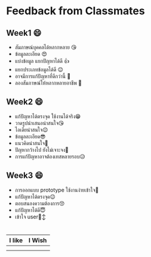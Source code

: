 # Feedback from Classmates

## Week1 :smile:
- สัมภาษณ์บุคคลได้หลากหลาย     😘
- ข้อมูลละเอียด                 😍
- แบ่งข้อมูล แยกปัญหาได้ดี        👍
- แยกประเภทข้อมูลได้ดี           😉
- อาจมีการแก้ปัญหาที่ดีกว่านี้       🫡
- ลองสัมภาษณ์ให้หลากหลายอาชีพ  🫥

## Week2 :smile:
- แก้ปัญหาได้ตรงจุด ใช้งานได้จริง😁
- วาดรูปนำเสนอน่าสนใจ😘
- ไอเดียน่าสนใจ😉
- ข้อมูลละเอียด😎
- แนวคิดน่าสนใจ🤩
- ปัญหากว้างไป ยังไม่เจาะจง🤔
- การแก้ปัญหาอาจต้องเทสหลายรอบ😥

## Week3 :smile:
- การออกแบบ prototype ใช้งานง่ายเข้าใจ🥰
- แก้ปัญหาได้ตรงจุด😉
- ตอบสนองความต้องการ😚
- แก้ปัญหาได้ดี😇
- เข้าใจ user🙂‍↕️

#

| I like | I Wish | 
| --------- | ---------- |
| | | 
| | | 
 

